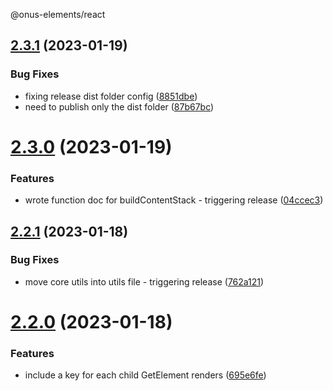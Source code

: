 @onus-elements/react

## [2.3.1](https://github.com/jakerichan/onus-elements/compare/@onus-elements/react-v2.3.0...@onus-elements/react-v2.3.1) (2023-01-19)


### Bug Fixes

* fixing release dist folder config ([8851dbe](https://github.com/jakerichan/onus-elements/commit/8851dbea16462d72219e712aaeb47f45f7801e82))
* need to publish only the dist folder ([87b67bc](https://github.com/jakerichan/onus-elements/commit/87b67bc5368d5ce20e87a20967def61ab428f156))

# [2.3.0](https://github.com/jakerichan/onus-elements/compare/@onus-elements/react-v2.2.1...@onus-elements/react-v2.3.0) (2023-01-19)


### Features

* wrote function doc for buildContentStack - triggering release ([04ccec3](https://github.com/jakerichan/onus-elements/commit/04ccec3bf9d8911edf6036346bcff74e1d7ec670))

## [2.2.1](https://github.com/jakerichan/onus-elements/compare/@onus-elements/react-v2.2.0...@onus-elements/react-v2.2.1) (2023-01-18)


### Bug Fixes

* move core utils into utils file - triggering release ([762a121](https://github.com/jakerichan/onus-elements/commit/762a12177b5c1d943a5c3dbe52543beb56b2f8e5))

# [2.2.0](https://github.com/jakerichan/onus-elements/compare/@onus-elements/react-v2.1.0...@onus-elements/react-v2.2.0) (2023-01-18)


### Features

* include a key for each child GetElement renders ([695e6fe](https://github.com/jakerichan/onus-elements/commit/695e6fed41bb0b99bc77013a8ace1de3061d6a77))
